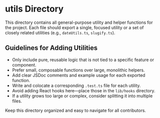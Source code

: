 # utils Directory

This directory contains all general-purpose utility and helper functions for the project. Each file should export a single, focused utility or a set of closely related utilities (e.g., `dateUtils.ts`, `slugify.ts`).

## Guidelines for Adding Utilities

- Only include pure, reusable logic that is not tied to a specific feature or component.
- Prefer small, composable functions over large, monolithic helpers.
- Add clear JSDoc comments and example usage for each exported function.
- Write and colocate a corresponding `.test.ts` file for each utility.
- Avoid adding React hooks here—place those in the `lib/hooks` directory.
- If a utility grows too large or complex, consider splitting it into multiple files.

Keep this directory organized and easy to navigate for all contributors.
